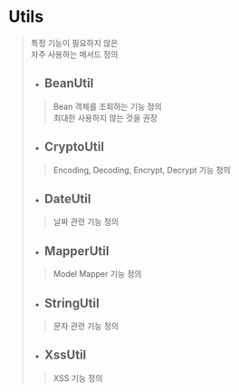 # Utils
> 특정 기능이 필요하지 않은  
> 자주 사용하는 메서드 정의
> - ## BeanUtil
>> Bean 객체를 조회하는 기능 정의  
>> 최대한 사용하지 않는 것을 권장
> - ## CryptoUtil
>> Encoding, Decoding, Encrypt, Decrypt 기능 정의
> - ## DateUtil
>> 날짜 관련 기능 정의
> - ## MapperUtil
>> Model Mapper 기능 정의
> - ## StringUtil
>> 문자 관련 기능 정의
> - ## XssUtil
>> XSS 기능 정의